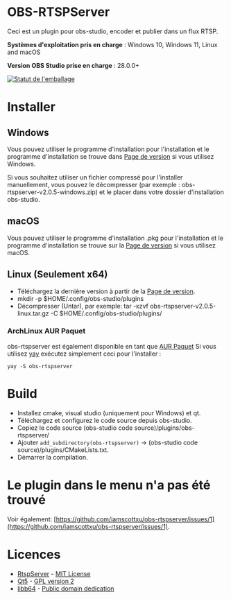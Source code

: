 # OBS-RTSPServer

Ceci est un plugin pour obs-studio, encoder et publier dans un flux RTSP.

**Systèmes d'exploitation pris en charge** : Windows 10, Windows 11, Linux and macOS

**Version OBS Studio prise en charge** : 28.0.0+

[![Statut de l'emballage](https://repology.org/badge/vertical-allrepos/obs-rtspserver.svg)](https://repology.org/project/obs-rtspserver/versions)

# Installer
## Windows
Vous pouvez utiliser le programme d'installation pour l'installation et le programme d'installation se trouve dans [Page de version](https://github.com/iamscottxu/obs-rtspserver/releases) si vous utilisez Windows.

Si vous souhaitez utiliser un fichier compressé pour l'installer manuellement, vous pouvez le décompresser (par exemple : obs-rtspserver-v2.0.5-windows.zip) et le placer dans votre dossier d'installation obs-studio.

## macOS
Vous pouvez utiliser le programme d'installation .pkg pour l'installation et le programme d'installation se trouve sur la [Page de version](https://github.com/iamscottxu/obs-rtspserver/releases) si vous utilisez macOS.

## Linux (Seulement x64)
* Téléchargez la dernière version à partir de la [Page de version](https://github.com/iamscottxu/obs-rtspserver/releases).
* mkdir -p $HOME/.config/obs-studio/plugins
* Décompresser (Untar), par exemple: tar -xzvf obs-rtspserver-v2.0.5-linux.tar.gz -C $HOME/.config/obs-studio/plugins/

### ArchLinux AUR Paquet
obs-rtspserver est également disponible en tant que [AUR Paquet](https://aur.archlinux.org/packages/?O=0&K=obs-rtspserver)
Si vous utilisez [yay](https://github.com/Jguer/yay) exécutez simplement ceci pour l'installer :

```shell
yay -S obs-rtspserver
```

# Build
* Installez cmake, visual studio (uniquement pour Windows) et qt.
* Téléchargez et configurez le code source depuis obs-studio.
* Copiez le code source (obs-studio code source)/plugins/obs-rtspserver/
* Ajouter `add_subdirectory(obs-rtspserver)` -> (obs-studio code source)/plugins/CMakeLists.txt.
* Démarrer la compilation.

# Le plugin dans le menu n'a pas été trouvé
Voir également: [https://github.com/iamscottxu/obs-rtspserver/issues/1](https://github.com/iamscottxu/obs-rtspserver/issues/1).

# Licences
* [RtspServer](https://github.com/PHZ76/RtspServer/) - [MIT License](https://github.com/PHZ76/RtspServer/blob/master/LICENSE)
* [Qt5](https://www.qt.io/) - [GPL version 2](https://doc.qt.io/qt-5/licensing.html)
* [libb64](https://sourceforge.net/projects/libb64/) - [Public domain dedication](https://sourceforge.net/p/libb64/git/ci/master/tree/LICENSE)
